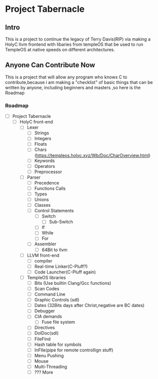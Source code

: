 # Project Tabernacle
## Intro
This is a project to continue the legacy of Terry Davis(RIP) via  making a HolyC llvm frontend with libaries from templeOS that be used to run TempleOS at native speeds on different architectures.
##  Anyone Can Contribute Now
This is a project that will allow any program who knows C to contribute,because i am making a "checklist" of basic things that can be written by anyone, including beginners and masters  ,so here is the Roadmap
### Roadmap

 - [ ] Project Tabernacle
	 - [ ] HolyC front-end
		 - [ ] Lexer 
			 - [ ] Strings
			 - [ ] Integers
			 - [ ]  Floats
			 - [ ] Chars (https://templeos.holyc.xyz/Wb/Doc/CharOverview.html)
			 - [ ] Keywords
			 - [ ] Operators
			 - [ ] Preprocessor
		 - [ ]  Parser
			 - [ ] Precedence
			 - [ ] Functions Calls
			 - [ ] Types
			 - [ ] Unions
			 - [ ] Classes
			 - [ ] Control Statements
				 - [ ] Switch
					 - [ ] Sub-Switch
				 - [ ] If
				 - [ ] While
				 - [ ] For
			 - [ ] Assembler 
				 - [ ] 64Bit to llvm
		 - [ ]  LLVM front-end
			 - [ ]  compiler
			 - [ ] Real-time Linker(C-Pluff?)
			 - [ ] Code Launcher(C-Pluff again)
		 - [ ] TempleOS libraries
			 - [ ] Bits (Use builtin Clang/Gcc functions)
			 - [ ] Scan Codes
			 - [ ] Command Line
			 - [ ] Graphic Controls (sdl)
			 - [ ] Dates (32Bits days after Christ,negative are BC dates)
			 - [ ]  Debugger
			 - [ ] CIA demands
				 - [ ] Fuse file system
			 - [ ] Directives
			 - [ ] DolDoc(sdl)
			 - [ ] FileFind
			 - [ ] Hash table for symbols
			 - [ ] InFIle(pipe for remote controllign stuff)
			 - [ ] Menu Pushing
			 - [ ] Mouse
			 - [ ] Multi-Threading
			 - [ ] ??? More
